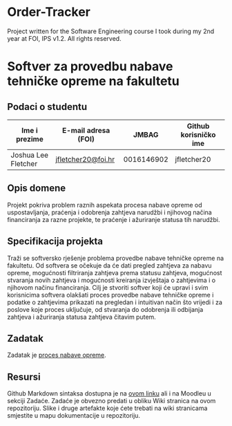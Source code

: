# Order-Tracker
Project written for the Software Engineering course I took during my 2nd year at FOI, IPS v1.2. All rights reserved.

# Softver za provedbu nabave tehničke opreme na fakultetu

## Podaci o studentu
Ime i prezime | E-mail adresa (FOI) | JMBAG | Github korisničko ime
------------  | ------------------- | ----- | ---------------------
Joshua Lee Fletcher | jfletcher20@foi.hr | 0016146902 | jfletcher20

## Opis domene
Projekt pokriva problem raznih aspekata procesa nabave opreme od uspostavljanja, praćenja i odobrenja zahtjeva narudžbi i njihovog načina financiranja za razne projekte, te praćenje i ažuriranje statusa tih narudžbi. 

## Specifikacija projekta
Traži se softversko rješenje problema provedbe nabave tehničke opreme na fakultetu. Od softvera se očekuje da će dati pregled zahtjeva za nabavu opreme, mogućnosti filtriranja zahtjeva prema statusu zahtjeva, mogućnost stvaranja novih zahtjeva i mogućnosti kreiranja izvještaja o zahtjevima i o njihovom načinu financiranja. Cilj je stvoriti softver koji će upravi i svim korisnicima softvera olakšati proces provedbe nabave tehničke opreme i podatke o zahtjevima prikazati na pregledan i intuitivan način što vrijedi i za poslove koje proces uključuje, od stvaranja do odobrenja ili odbijanja zahtjeva i ažuriranja statusa zahtjeva čitavim putem.

## Zadatak
Zadatak je [proces nabave opreme](https://github.com/foivz/pi22-zadace-jfletcher20/blob/master/Korisni%C4%8Dki%20zahtjevi%20-%20proces%20nabave%20opreme.pdf/).

## Resursi
Github Markdown sintaksa dostupna je na [ovom linku](https://guides.github.com/features/mastering-markdown/) ali i na Moodleu u sekciji Zadaće.
Zadaće je obvezno predati u obliku Wiki stranica na ovom repozitoriju. Slike i druge artefakte koje ćete trebati na wiki stranicama smjestite u mapu dokumentacije u repozitoriju. 
